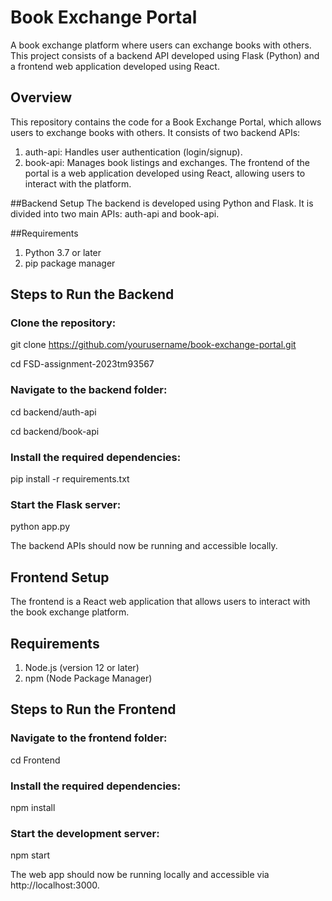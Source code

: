 # Book Exchange Portal
A book exchange platform where users can exchange books with others. This project consists of a backend API developed using Flask (Python) and a frontend web application developed using React.

## Overview
This repository contains the code for a Book Exchange Portal, which allows users to exchange books with others. It consists of two backend APIs:

1. auth-api: Handles user authentication (login/signup).
2. book-api: Manages book listings and exchanges.
The frontend of the portal is a web application developed using React, allowing users to interact with the platform.

##Backend Setup
The backend is developed using Python and Flask. It is divided into two main APIs: auth-api and book-api.

##Requirements
1. Python 3.7 or later
2. pip package manager

## Steps to Run the Backend
### Clone the repository:

git clone https://github.com/yourusername/book-exchange-portal.git

cd FSD-assignment-2023tm93567

### Navigate to the backend folder:

cd backend/auth-api

cd backend/book-api

### Install the required dependencies:

pip install -r requirements.txt

### Start the Flask server:

python app.py

The backend APIs should now be running and accessible locally.

## Frontend Setup
The frontend is a React web application that allows users to interact with the book exchange platform.

## Requirements
1. Node.js (version 12 or later)
2. npm (Node Package Manager)

## Steps to Run the Frontend
### Navigate to the frontend folder:

cd Frontend

### Install the required dependencies:

npm install

### Start the development server:

npm start

The web app should now be running locally and accessible via http://localhost:3000.
